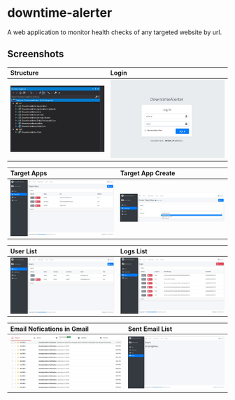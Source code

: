 # downtime-alerter
A web application to monitor health checks of any targeted website by url.

## Screenshots

| Structure | Login |
| :--- | :--- |
| ![](screenshots/structure.JPG) | ![](screenshots/login.JPG) |

| Target Apps | Target App Create |
| :--- | :--- |
| ![](screenshots/target-apps.JPG) | ![](screenshots/target-create.JPG) |

| User List | Logs List |
| :--- | :--- |
| ![](screenshots/user-list.JPG) | ![](screenshots/logs-list.JPG) |

| Email Nofications in Gmail | Sent Email List |
| :--- | :--- |
| ![](screenshots/gmail-list.JPG) | ![](screenshots/email-list.JPG) |